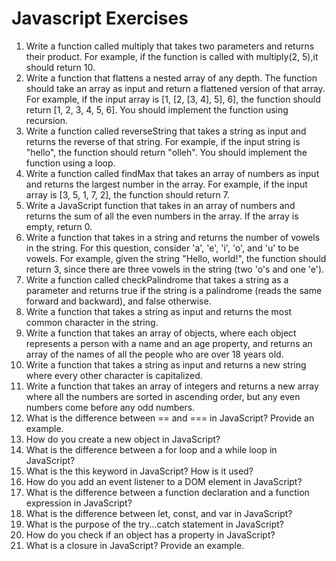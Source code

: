 # Javascript Exercises
1.  Write a function called multiply that takes two parameters and returns their product.
For example, if the function is called with multiply(2, 5),it should return 10.<br/>
2. Write a function that flattens a nested array of any depth. The function should take an array as input and return a flattened version of that array. For example, if the input array is [1, [2, [3, 4], 5], 6], the function should return [1, 2, 3, 4, 5, 6]. You should implement the function using recursion.<br/>
3.  Write a function called reverseString that takes a string as input and returns the reverse of that string. For example, if the input string is "hello", the function should return "olleh". You should implement the function using a loop.<br/>
4.  Write a function called findMax that takes an array of numbers as input and returns the largest number in the array. For example, if the input array is [3, 5, 1, 7, 2], the function should return 7. <br/>
5.  Write a JavaScript function that takes in an array of numbers and returns the sum of all the even numbers in the array. If the array is empty, return 0.
6.  Write a function that takes in a string and returns the number of vowels in the string. For this question, consider 'a', 'e', 'i', 'o', and 'u' to be vowels. For example, given the string "Hello, world!", the function should return 3, since there are three vowels in the string (two 'o's and one 'e').
7.  Write a function called checkPalindrome that takes a string as a parameter and returns true if the string is a palindrome (reads the same forward and backward), and false otherwise.
8.  Write a function that takes a string as input and returns the most common character in the string.
9.  Write a function that takes an array of objects, where each object represents a person with a name and an age property, and returns an array of the names of all the people who are over 18 years old.
10. Write a function that takes a string as input and returns a new string where every other character is capitalized.
11. Write a function that takes an array of integers and returns a new array where all the numbers are sorted in ascending order, but any even numbers come before any odd numbers.
12. What is the difference between == and === in JavaScript? Provide an example.
13. How do you create a new object in JavaScript?
14. What is the difference between a for loop and a while loop in JavaScript?
15. What is the this keyword in JavaScript? How is it used?
16. How do you add an event listener to a DOM element in JavaScript?
17. What is the difference between a function declaration and a function expression in JavaScript?
18. What is the difference between let, const, and var in JavaScript?
19. What is the purpose of the try...catch statement in JavaScript?
20. How do you check if an object has a property in JavaScript?
21. What is a closure in JavaScript? Provide an example.
